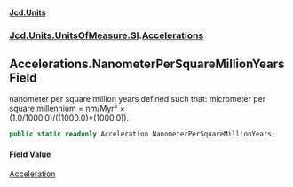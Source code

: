 #### [Jcd.Units](index.md 'index')
### [Jcd.Units.UnitsOfMeasure.SI](Jcd.Units.UnitsOfMeasure.SI.md 'Jcd.Units.UnitsOfMeasure.SI').[Accelerations](Accelerations.md 'Jcd.Units.UnitsOfMeasure.SI.Accelerations')

## Accelerations.NanometerPerSquareMillionYears Field

nanometer per square million years defined such that: micrometer per square millennium = nm/Myr² ×  
(1.0/1000.0)/((1000.0)*(1000.0)).

```csharp
public static readonly Acceleration NanometerPerSquareMillionYears;
```

#### Field Value
[Acceleration](Acceleration.md 'Jcd.Units.UnitTypes.Acceleration')